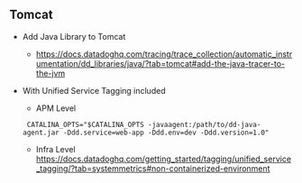## Tomcat
- Add Java Library to Tomcat
  - https://docs.datadoghq.com/tracing/trace_collection/automatic_instrumentation/dd_libraries/java/?tab=tomcat#add-the-java-tracer-to-the-jvm

- With Unified Service Tagging included
  - APM Level
  ```
   CATALINA_OPTS="$CATALINA_OPTS -javaagent:/path/to/dd-java-agent.jar -Ddd.service=web-app -Ddd.env=dev -Ddd.version=1.0"
  ```
  - Infra Level
  https://docs.datadoghq.com/getting_started/tagging/unified_service_tagging/?tab=systemmetrics#non-containerized-environment 